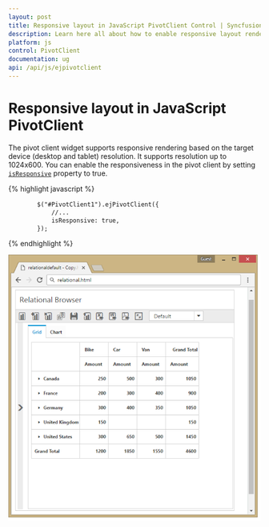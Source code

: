 ```yaml
---
layout: post
title: Responsive layout in JavaScript PivotClient Control | Syncfusion
description: Learn here all about how to enable responsive layout rendering in Syncfusion JavaScript PivotClient control, it's elements and more.
platform: js
control: PivotClient
documentation: ug
api: /api/js/ejpivotclient
---
```


# Responsive layout in JavaScript PivotClient

The pivot client widget supports responsive rendering based on the target device (desktop and tablet) resolution. It supports resolution up to 1024x600. You can enable the responsiveness in the pivot client by setting [`isResponsive`](/api/js/ejpivotclient#members:isresponsive) property to true.

{% highlight javascript %}

            $("#PivotClient1").ejPivotClient({
                //...
                isResponsive: true,
            });

{% endhighlight %}

![Responsive layout in JavaScript pivot client control](Responsive-Layout_images/responsive.png)




